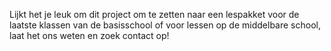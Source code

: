 Lijkt het je leuk om dit project om te zetten naar een lespakket voor de laatste klassen van de basisschool of voor lessen op de middelbare school, laat het ons weten en zoek contact op!